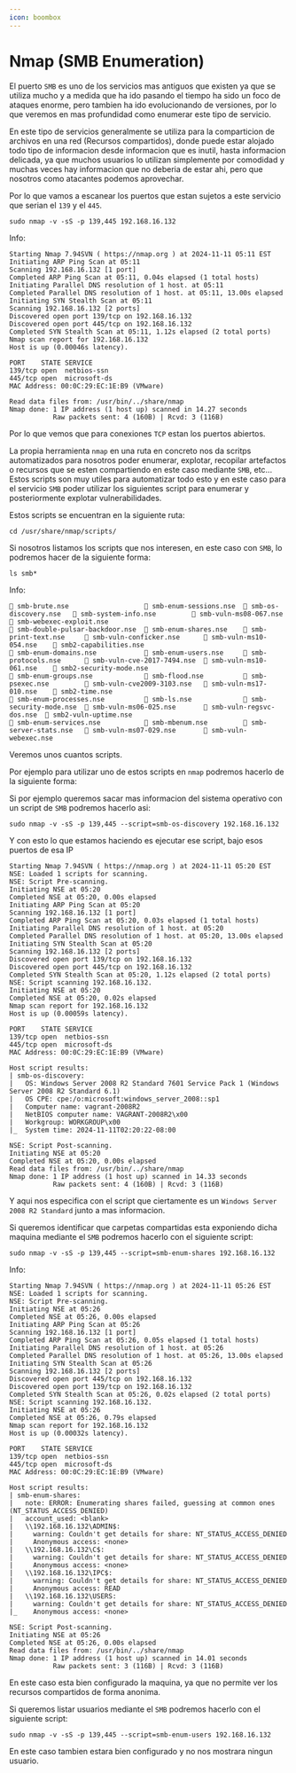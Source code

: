 ```yaml
---
icon: boombox
---
```


# Nmap (SMB Enumeration)

El puerto `SMB` es uno de los servicios mas antiguos que existen ya que se utiliza mucho y a medida que ha ido pasando el tiempo ha sido un foco de ataques enorme, pero tambien ha ido evolucionando de versiones, por lo que veremos en mas profundidad como enumerar este tipo de servicio.

En este tipo de servicios generalmente se utiliza para la comparticion de archivos en una red (Recursos compartidos), donde puede estar alojado todo tipo de informacion desde informacion que es inutil, hasta informacion delicada, ya que muchos usuarios lo utilizan simplemente por comodidad y muchas veces hay informacion que no deberia de estar ahi, pero que nosotros como atacantes podemos aprovechar.

Por lo que vamos a escanear los puertos que estan sujetos a este servicio que serian el `139` y el `445`.

```shell
sudo nmap -v -sS -p 139,445 192.168.16.132
```

Info:

```
Starting Nmap 7.94SVN ( https://nmap.org ) at 2024-11-11 05:11 EST
Initiating ARP Ping Scan at 05:11
Scanning 192.168.16.132 [1 port]
Completed ARP Ping Scan at 05:11, 0.04s elapsed (1 total hosts)
Initiating Parallel DNS resolution of 1 host. at 05:11
Completed Parallel DNS resolution of 1 host. at 05:11, 13.00s elapsed
Initiating SYN Stealth Scan at 05:11
Scanning 192.168.16.132 [2 ports]
Discovered open port 139/tcp on 192.168.16.132
Discovered open port 445/tcp on 192.168.16.132
Completed SYN Stealth Scan at 05:11, 1.12s elapsed (2 total ports)
Nmap scan report for 192.168.16.132
Host is up (0.00046s latency).

PORT    STATE SERVICE
139/tcp open  netbios-ssn
445/tcp open  microsoft-ds
MAC Address: 00:0C:29:EC:1E:B9 (VMware)

Read data files from: /usr/bin/../share/nmap
Nmap done: 1 IP address (1 host up) scanned in 14.27 seconds
           Raw packets sent: 4 (160B) | Rcvd: 3 (116B)
```

Por lo que vemos que para conexiones `TCP` estan los puertos abiertos.

La propia herramienta `nmap` en una ruta en concreto nos da scritps automatizados para nosotros poder enumerar, explotar, recopilar artefactos o recursos que se esten compartiendo en este caso mediante `SMB`, etc... Estos scripts son muy utiles para automatizar todo esto y en este caso para el servicio `SMB` poder utilizar los siguientes script para enumerar y posteriormente explotar vulnerabilidades.

Estos scripts se encuentran en la siguiente ruta:

```shell
cd /usr/share/nmap/scripts/
```

Si nosotros listamos los scripts que nos interesen, en este caso con `SMB`, lo podremos hacer de la siguiente forma:

```shell
ls smb*
```

Info:

```
 smb-brute.nse                    smb-enum-sessions.nse   smb-os-discovery.nse    smb-system-info.nse          smb-vuln-ms08-067.nse     smb-webexec-exploit.nse
 smb-double-pulsar-backdoor.nse   smb-enum-shares.nse     smb-print-text.nse      smb-vuln-conficker.nse       smb-vuln-ms10-054.nse     smb2-capabilities.nse
 smb-enum-domains.nse             smb-enum-users.nse      smb-protocols.nse       smb-vuln-cve-2017-7494.nse   smb-vuln-ms10-061.nse     smb2-security-mode.nse
 smb-enum-groups.nse              smb-flood.nse           smb-psexec.nse          smb-vuln-cve2009-3103.nse    smb-vuln-ms17-010.nse     smb2-time.nse
 smb-enum-processes.nse           smb-ls.nse              smb-security-mode.nse   smb-vuln-ms06-025.nse        smb-vuln-regsvc-dos.nse   smb2-vuln-uptime.nse
 smb-enum-services.nse            smb-mbenum.nse          smb-server-stats.nse    smb-vuln-ms07-029.nse        smb-vuln-webexec.nse
```

Veremos unos cuantos scripts.

Por ejemplo para utilizar uno de estos scripts en `nmap` podremos hacerlo de la siguiente forma:

Si por ejemplo queremos sacar mas informacion del sistema operativo con un script de `SMB` podremos hacerlo asi:

```shell
sudo nmap -v -sS -p 139,445 --script=smb-os-discovery 192.168.16.132
```

Y con esto lo que estamos haciendo es ejecutar ese script, bajo esos puertos de esa IP

```
Starting Nmap 7.94SVN ( https://nmap.org ) at 2024-11-11 05:20 EST
NSE: Loaded 1 scripts for scanning.
NSE: Script Pre-scanning.
Initiating NSE at 05:20
Completed NSE at 05:20, 0.00s elapsed
Initiating ARP Ping Scan at 05:20
Scanning 192.168.16.132 [1 port]
Completed ARP Ping Scan at 05:20, 0.03s elapsed (1 total hosts)
Initiating Parallel DNS resolution of 1 host. at 05:20
Completed Parallel DNS resolution of 1 host. at 05:20, 13.00s elapsed
Initiating SYN Stealth Scan at 05:20
Scanning 192.168.16.132 [2 ports]
Discovered open port 139/tcp on 192.168.16.132
Discovered open port 445/tcp on 192.168.16.132
Completed SYN Stealth Scan at 05:20, 1.12s elapsed (2 total ports)
NSE: Script scanning 192.168.16.132.
Initiating NSE at 05:20
Completed NSE at 05:20, 0.02s elapsed
Nmap scan report for 192.168.16.132
Host is up (0.00059s latency).

PORT    STATE SERVICE
139/tcp open  netbios-ssn
445/tcp open  microsoft-ds
MAC Address: 00:0C:29:EC:1E:B9 (VMware)

Host script results:
| smb-os-discovery: 
|   OS: Windows Server 2008 R2 Standard 7601 Service Pack 1 (Windows Server 2008 R2 Standard 6.1)
|   OS CPE: cpe:/o:microsoft:windows_server_2008::sp1
|   Computer name: vagrant-2008R2
|   NetBIOS computer name: VAGRANT-2008R2\x00
|   Workgroup: WORKGROUP\x00
|_  System time: 2024-11-11T02:20:22-08:00

NSE: Script Post-scanning.
Initiating NSE at 05:20
Completed NSE at 05:20, 0.00s elapsed
Read data files from: /usr/bin/../share/nmap
Nmap done: 1 IP address (1 host up) scanned in 14.33 seconds
           Raw packets sent: 4 (160B) | Rcvd: 3 (116B)
```

Y aqui nos especifica con el script que ciertamente es un `Windows Server 2008 R2 Standard` junto a mas informacion.

Si queremos identificar que carpetas compartidas esta exponiendo dicha maquina mediante el `SMB` podremos hacerlo con el siguiente script:

```shell
sudo nmap -v -sS -p 139,445 --script=smb-enum-shares 192.168.16.132
```

Info:

```
Starting Nmap 7.94SVN ( https://nmap.org ) at 2024-11-11 05:26 EST
NSE: Loaded 1 scripts for scanning.
NSE: Script Pre-scanning.
Initiating NSE at 05:26
Completed NSE at 05:26, 0.00s elapsed
Initiating ARP Ping Scan at 05:26
Scanning 192.168.16.132 [1 port]
Completed ARP Ping Scan at 05:26, 0.05s elapsed (1 total hosts)
Initiating Parallel DNS resolution of 1 host. at 05:26
Completed Parallel DNS resolution of 1 host. at 05:26, 13.00s elapsed
Initiating SYN Stealth Scan at 05:26
Scanning 192.168.16.132 [2 ports]
Discovered open port 445/tcp on 192.168.16.132
Discovered open port 139/tcp on 192.168.16.132
Completed SYN Stealth Scan at 05:26, 0.02s elapsed (2 total ports)
NSE: Script scanning 192.168.16.132.
Initiating NSE at 05:26
Completed NSE at 05:26, 0.79s elapsed
Nmap scan report for 192.168.16.132
Host is up (0.00032s latency).

PORT    STATE SERVICE
139/tcp open  netbios-ssn
445/tcp open  microsoft-ds
MAC Address: 00:0C:29:EC:1E:B9 (VMware)

Host script results:
| smb-enum-shares: 
|   note: ERROR: Enumerating shares failed, guessing at common ones (NT_STATUS_ACCESS_DENIED)
|   account_used: <blank>
|   \\192.168.16.132\ADMIN$: 
|     warning: Couldn't get details for share: NT_STATUS_ACCESS_DENIED
|     Anonymous access: <none>
|   \\192.168.16.132\C$: 
|     warning: Couldn't get details for share: NT_STATUS_ACCESS_DENIED
|     Anonymous access: <none>
|   \\192.168.16.132\IPC$: 
|     warning: Couldn't get details for share: NT_STATUS_ACCESS_DENIED
|     Anonymous access: READ
|   \\192.168.16.132\USERS: 
|     warning: Couldn't get details for share: NT_STATUS_ACCESS_DENIED
|_    Anonymous access: <none>

NSE: Script Post-scanning.
Initiating NSE at 05:26
Completed NSE at 05:26, 0.00s elapsed
Read data files from: /usr/bin/../share/nmap
Nmap done: 1 IP address (1 host up) scanned in 14.01 seconds
           Raw packets sent: 3 (116B) | Rcvd: 3 (116B)
```

En este caso esta bien configurado la maquina, ya que no permite ver los recursos compartidos de forma anonima.

Si queremos listar usuarios mediante el `SMB` podremos hacerlo con el siguiente script:

```shell
sudo nmap -v -sS -p 139,445 --script=smb-enum-users 192.168.16.132
```

En este caso tambien estara bien configurado y no nos mostrara ningun usuario.
